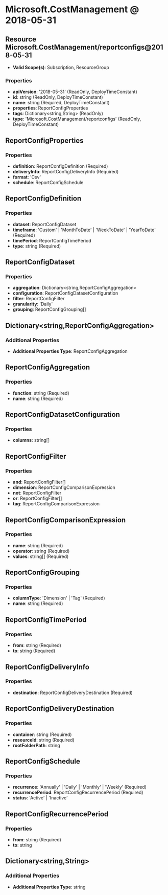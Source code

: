 # Microsoft.CostManagement @ 2018-05-31

## Resource Microsoft.CostManagement/reportconfigs@2018-05-31
* **Valid Scope(s)**: Subscription, ResourceGroup
### Properties
* **apiVersion**: '2018-05-31' (ReadOnly, DeployTimeConstant)
* **id**: string (ReadOnly, DeployTimeConstant)
* **name**: string (Required, DeployTimeConstant)
* **properties**: ReportConfigProperties
* **tags**: Dictionary<string,String> (ReadOnly)
* **type**: 'Microsoft.CostManagement/reportconfigs' (ReadOnly, DeployTimeConstant)

## ReportConfigProperties
### Properties
* **definition**: ReportConfigDefinition (Required)
* **deliveryInfo**: ReportConfigDeliveryInfo (Required)
* **format**: 'Csv'
* **schedule**: ReportConfigSchedule

## ReportConfigDefinition
### Properties
* **dataset**: ReportConfigDataset
* **timeframe**: 'Custom' | 'MonthToDate' | 'WeekToDate' | 'YearToDate' (Required)
* **timePeriod**: ReportConfigTimePeriod
* **type**: string (Required)

## ReportConfigDataset
### Properties
* **aggregation**: Dictionary<string,ReportConfigAggregation>
* **configuration**: ReportConfigDatasetConfiguration
* **filter**: ReportConfigFilter
* **granularity**: 'Daily'
* **grouping**: ReportConfigGrouping[]

## Dictionary<string,ReportConfigAggregation>
### Additional Properties
* **Additional Properties Type**: ReportConfigAggregation

## ReportConfigAggregation
### Properties
* **function**: string (Required)
* **name**: string (Required)

## ReportConfigDatasetConfiguration
### Properties
* **columns**: string[]

## ReportConfigFilter
### Properties
* **and**: ReportConfigFilter[]
* **dimension**: ReportConfigComparisonExpression
* **not**: ReportConfigFilter
* **or**: ReportConfigFilter[]
* **tag**: ReportConfigComparisonExpression

## ReportConfigComparisonExpression
### Properties
* **name**: string (Required)
* **operator**: string (Required)
* **values**: string[] (Required)

## ReportConfigGrouping
### Properties
* **columnType**: 'Dimension' | 'Tag' (Required)
* **name**: string (Required)

## ReportConfigTimePeriod
### Properties
* **from**: string (Required)
* **to**: string (Required)

## ReportConfigDeliveryInfo
### Properties
* **destination**: ReportConfigDeliveryDestination (Required)

## ReportConfigDeliveryDestination
### Properties
* **container**: string (Required)
* **resourceId**: string (Required)
* **rootFolderPath**: string

## ReportConfigSchedule
### Properties
* **recurrence**: 'Annually' | 'Daily' | 'Monthly' | 'Weekly' (Required)
* **recurrencePeriod**: ReportConfigRecurrencePeriod (Required)
* **status**: 'Active' | 'Inactive'

## ReportConfigRecurrencePeriod
### Properties
* **from**: string (Required)
* **to**: string

## Dictionary<string,String>
### Additional Properties
* **Additional Properties Type**: string

